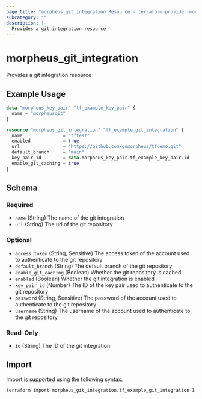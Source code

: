 ```yaml
---
page_title: "morpheus_git_integration Resource - terraform-provider-morpheus"
subcategory: ""
description: |-
  Provides a git integration resource
---
```


# morpheus_git_integration

Provides a git integration resource

## Example Usage

```terraform
data "morpheus_key_pair" "tf_example_key_pair" {
  name = "morpheusgit"
}

resource "morpheus_git_integration" "tf_example_git_integration" {
  name               = "tftest"
  enabled            = true
  url                = "https://github.com/gomorpheus/tfdemo.git"
  default_branch     = "main"
  key_pair_id        = data.morpheus_key_pair.tf_example_key_pair.id
  enable_git_caching = true
}
```

<!-- schema generated by tfplugindocs -->
## Schema

### Required

- `name` (String) The name of the git integration
- `url` (String) The url of the git repository

### Optional

- `access_token` (String, Sensitive) The access token of the account used to authenticate to the git repository
- `default_branch` (String) The default branch of the git repository
- `enable_git_caching` (Boolean) Whether the git repository is cached
- `enabled` (Boolean) Whether the git integration is enabled
- `key_pair_id` (Number) The ID of the key pair used to authenticate to the git repository
- `password` (String, Sensitive) The password of the account used to authenticate to the git repository
- `username` (String) The username of the account used to authenticate to the git repository

### Read-Only

- `id` (String) The ID of the git integration

## Import

Import is supported using the following syntax:

```shell
terraform import morpheus_git_integration.tf_example_git_integration 1
```
